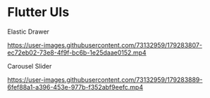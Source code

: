 # Flutter UIs 


Elastic Drawer


https://user-images.githubusercontent.com/73132959/179283807-ec72eb02-73e8-4f9f-bc6b-1e25daae0152.mp4


Carousel Slider



https://user-images.githubusercontent.com/73132959/179283889-6fef88a1-a396-453e-977b-f352abf9eefc.mp4


